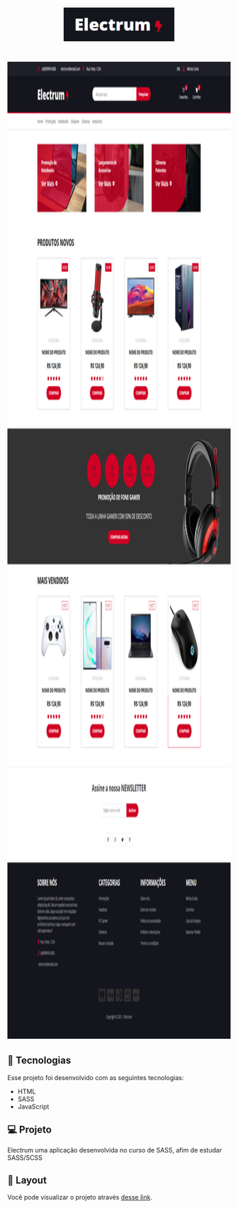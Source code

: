 
<h1 align="center">
  <img  src="./assets/logo.png" width="250px" />
</h1>


<h1 align="center">
  <img  src="./assets/web.png" width="1024px" height="2200px"/>
</h1>


## 🚀 Tecnologias

Esse projeto foi desenvolvido com as seguintes tecnologias:

- HTML
- SASS
- JavaScript

## 💻 Projeto

Electrum uma aplicação desenvolvida no curso de SASS, afim de estudar SASS/SCSS                                                         
                                                                   

## 🔖 Layout
Você pode visualizar o projeto  através [desse link](https://electrum-ten.vercel.app/).
